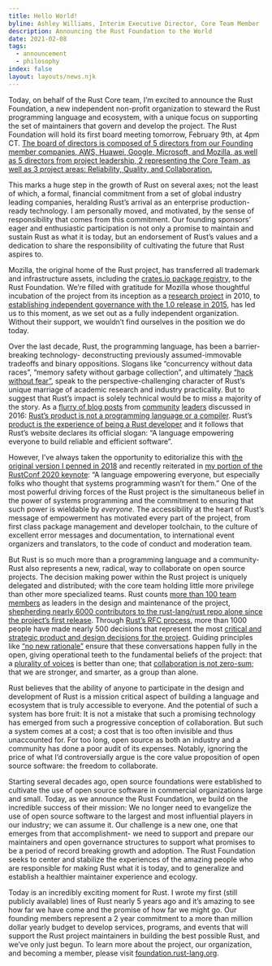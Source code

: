```yaml
---
title: Hello World!
byline: Ashley Williams, Interim Executive Director, Core Team Member
description: Announcing the Rust Foundation to the World
date: 2021-02-08
tags:
  - announcement
  - philosophy
index: false
layout: layouts/news.njk
---
```

Today, on behalf of the Rust Core team, I’m excited to announce the Rust Foundation, a new independent non-profit organization to steward the Rust programming language and ecosystem, with a unique focus on supporting the set of maintainers that govern and develop the project. The Rust Foundation will hold its first board meeting tomorrow, February 9th, at 4pm CT. [The board of directors is composed of 5 directors from our Founding member companies, AWS, Huawei, Google, Microsoft, and Mozilla, as well as 5 directors from project leadership, 2 representing the Core Team, as well as 3 project areas: Reliability, Quality, and Collaboration. ](/about/)

This marks a huge step in the growth of Rust on several axes; not the least of which, a formal, financial commitment from a set of global industry leading companies, heralding Rust’s arrival as an enterprise production-ready technology. I am personally moved, and motivated, by the sense of responsibility that comes from this commitment. Our founding sponsors’ eager and enthusiastic participation is not only a promise to maintain and sustain Rust as what it is today, but an endorsement of Rust’s values and a dedication to share the responsibility of cultivating the future that Rust aspires to.

Mozilla, the original home of the Rust project, has transferred all trademark and infrastructure assets, including the [crates.io package registry](https://crates.io/), to the Rust Foundation. We’re filled with gratitude for Mozilla whose thoughtful incubation of the project from its inception as a [research project](https://research.mozilla.org/rust/) in 2010, to [establishing independent governance with the 1.0 release in 2015](https://blog.rust-lang.org/2015/05/15/Rust-1.0.html), has led us to this moment, as we set out as a fully independent organization. Without their support, we wouldn’t find ourselves in the position we do today.

Over the last decade, Rust, the programming language, has been a barrier-breaking technology- deconstructing previously assumed-immovable tradeoffs and binary oppositions. Slogans like “concurrency without data races”, “memory safety without garbage collection”, and ultimately [“hack without fear”](https://www.youtube.com/watch?v=lO1z-7cuRYI), speak to the perspective-challenging character of Rust’s unique marriage of academic research and industry practicality. But to suggest that Rust’s impact is solely technical would be to miss a majority of the story. As a [flurry of blog posts](https://brson.github.io/fireflowers/) from [community](https://medium.com/@ag_dubs/fire-flowers-and-marios-marketing-rust-996b3fdbe8f3) [leaders](https://graydon2.dreamwidth.org/247406.html) discussed in 2016: [Rust’s product is not a programming language or a compiler](https://steveklabnik.com/writing/rust-is-more-than-safety). Rust’s [product is the experience of being a Rust developer](https://www.thefeedbackloop.xyz/safety-is-rusts-fireflower/) and it follows that Rust’s website declares its official slogan: “A language empowering everyone to build reliable and efficient software”. 

However, I’ve always taken the opportunity to editorialize this with [the original version I penned in 2018](https://github.com/rust-lang/www.rust-lang.org/commit/f59adeb7fa645e282b2359cb7e10e331ac00d9c5) and recently reiterated in [my portion of the RustConf 2020 keynote](https://youtu.be/IwPRu5FhfIQ?t=2164): “A language empowering everyone, but especially folks who thought that systems programming wasn’t for them.” One of the most powerful driving forces of the Rust project is the simultaneous belief in the power of systems programming and the commitment to ensuring that such power is wieldable by _everyone_. The accessibility at the heart of Rust’s message of empowerment has motivated every part of the project, from first class package management and developer toolchain, to the culture of excellent error messages and documentation, to international event organizers and translators, to the code of conduct and moderation team. 

But Rust is so much more than a programming language and a community- Rust also represents a new, radical, way to collaborate on open source projects.  The decision making power within the Rust project is uniquely delegated and distributed; with the core team holding little more privilege than other more specialized teams. Rust counts [more than 100 team members](https://www.rust-lang.org/governance) as leaders in the design and maintenance of the project, [shepherding nearly 6000 contributors to the rust-lang/rust repo alone since the project’s first release](https://thanks.rust-lang.org/). Through [Rust’s RFC process](https://github.com/rust-lang/rfcs), more than 1000 people have made nearly 500 decisions that represent the most [critical and strategic product and design decisions for the project](https://github.com/rust-lang/rfcs#when-you-need-to-follow-this-process). Guiding principles like [“no new rationale”](http://aturon.github.io/tech/2018/05/25/listening-part-1/#the-great-int-debate-and-the-no-new-rationale-rule) ensure that these conversations happen fully in the open, giving operational teeth to the fundamental beliefs of the project: that a [plurality of voices](http://smallcultfollowing.com/babysteps/blog/2020/12/30/the-more-things-change/#on-pluralism-and-the-rust-organization) is better than one; that [collaboration is not zero-sum](https://youtu.be/JLstJFvdl4s?t=1808); that we are stronger, and smarter, as a group than alone.

Rust believes that the ability of anyone to participate in the design and development of Rust is a mission critical aspect of building a language and ecosystem that is truly accessible to everyone. And the potential of such a system has bore fruit: It is not a mistake that such a promising technology has emerged from such a progressive conception of collaboration. But such a system comes at a cost; a cost that is too often invisible and thus unaccounted for. For too long, open source as both an industry and a community has done a poor audit of its expenses. Notably, ignoring the price of what I’d controversially argue is the core value proposition of open source software: the freedom to collaborate.

Starting several decades ago, open source foundations were established to cultivate the use of open source software in commercial organizations large and small. Today, as we announce the Rust Foundation, we build on the incredible success of their mission: We no longer need to evangelize the use of open source software to the largest and most influential players in our industry; we can assume it. Our challenge is a new one, one that emerges from that accomplishment- we need to support and prepare our maintainers and open governance structures to support what promises to be a period of record breaking growth and adoption. The Rust Foundation seeks to center and stabilize the experiences of the amazing people who are responsible for making Rust what it is today, and to generalize and establish a healthier maintainer experience and ecology.

Today is an incredibly exciting moment for Rust. I wrote my first (still publicly available) lines of Rust nearly 5 years ago and it’s amazing to see how far we have come and the promise of how far we might go. Our founding members represent a 2 year commitment to a more than million dollar yearly budget to develop services, programs, and events that will support the Rust project maintainers in building the best possible Rust, and we’ve only just begun. To learn more about the project, our organization, and becoming a member, please visit [foundation.rust-lang.org](https://foundation.rust-lang.org).
